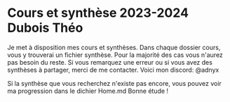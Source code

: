 # Cours et synthèse 2023-2024 Dubois Théo

Je met à disposition mes cours et synthèses. Dans chaque dossier cours, vous y trouverai un fichier synthèse. 
Pour la majorité des cas vous n'aurez pas besoin du reste. 
Si vous remarquez une erreur ou si vous avez des synthèses à partager, merci de me contacter. Voici mon discord: @adnyx

Si la synthèse que vous recherchez n'existe pas encore, vous pouvez voir ma progression dans le dichier Home.md
Bonne étude !
